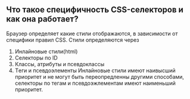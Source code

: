 ## Что такое специфичность CSS-селекторов и как она работает?

Браузер определяет какие стили отображаются, в зависимости от специфики правил CSS. Стили определяются через
1. Инлайновые стили(html)
2. Селекторы по ID
3. Классы, атрибуты и псевдоклассы
4. Тeги и псевдоэлементы
Инлайновые стили имеют наивысший приоритет и не могут быть переопредленны другими способами, селекторы по тегам и псевдоэжлементам имеют наименьший приоритет.